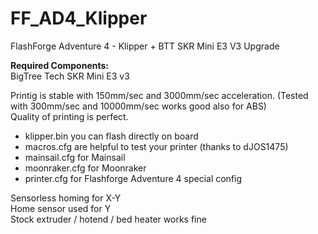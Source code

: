 # FF_AD4_Klipper
FlashForge Adventure 4 - Klipper + BTT SKR Mini E3 V3 Upgrade

<b>Required Components:</b>   
BigTree Tech SKR Mini E3 v3

Printig is stable with 150mm/sec and 3000mm/sec acceleration. (Tested with 300mm/sec and 10000mm/sec works good also for ABS)  
Quality of printing is perfect.

* klipper.bin you can flash directly on board
* macros.cfg are helpful to test your printer (thanks to dJOS1475)
* mainsail.cfg for Mainsail
* moonraker.cfg for Moonraker
* printer.cfg for Flashforge Adventure 4 special config

Sensorless homing for X-Y  
Home sensor used for Y  
Stock extruder / hotend / bed heater works fine

